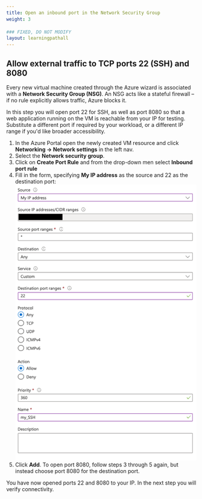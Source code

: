 ```yaml
---
title: Open an inbound port in the Network Security Group
weight: 3

### FIXED, DO NOT MODIFY
layout: learningpathall
---
```


## Allow external traffic to TCP ports 22 (SSH) and 8080

Every new virtual machine created through the Azure wizard is associated with a **Network Security Group (NSG)**. An NSG acts like a stateful firewall – if no rule explicitly allows traffic, Azure blocks it.

In this step you will open port 22 for SSH, as well as port 8080 so that a web application running on the VM is reachable from your IP for testing. Substitute a different port if required by your workload, or a different IP range if you'd like broader accessibility.

1. In the Azure Portal open the newly created VM resource and click **Networking → Network settings** in the left nav.
2. Select the **Network security group**.
3. Click on **Create Port Rule** and from the drop-down men select **Inbound port rule**
4. Fill in the form, specifying **My IP address** as the source and 22 as the destination port:
   ![Add inbound security rule with source of my IP and destination port 22#center](images/create-nsg-rule.png)
5. Click **Add**.
To open port 8080, follow steps 3 through 5 again, but instead choose port 8080 for the destination port.

You have now opened ports 22 and 8080 to your IP. In the next step you will verify connectivity.

